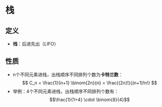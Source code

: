# 栈

## 定义
- **栈**：后进先出（LIFO）

## 性质

- n个不同元素进栈，出栈顺序不同排列个数为**卡特兰数**：
$$
    C_n = \frac{1}{n+1} \binom{2n}{n} = \frac{(2n)!}{(n+1)!n!}
$$
- 举例：4个不同元素进栈，出栈顺序不同排列个数有：
    $$\frac{1}{1+4} \cdot \binom{8}{4}$$